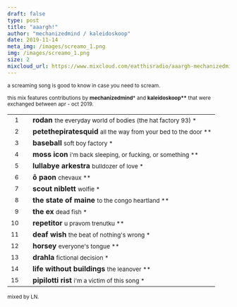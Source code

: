 ```yaml
---
draft: false
type: post
title: "aaargh!"
author: "mechanizedmind / kaleidoskoop"
date: 2019-11-14
meta_img: /images/screamo_1.png
img: /images/screamo_1.png
size: 2
mixcloud_url: https://www.mixcloud.com/eatthisradio/aaargh-mechanizedmind-kaleidoskoop/ 
---
```



<small>a screaming song is good to know in case you need to scream.</small>

<small>this mix features contributions by <b>mechanizedmind</b>\*</b> and <b>kaleidoskoop\*\*</b> that were exchanged between apr - oct 2019.</small>



|                  |   |         		|
|----------------: |---| -------------	|
| <small>1</small> |   | **rodan**		 			<small>		the everyday world of bodies (the hat factory 93) *</small> |
| <small>2</small> |   | **petethepiratesquid**		<small>		all the way from your bed to the door			**</small>	|
| <small>3</small> |   | **baseball**				<small>		soft boy factory								*</small>   |
| <small>4</small> |   | **moss icon**				<small>		i'm back sleeping, or fucking, or something 	**</small>	|
| <small>5</small> |   | **lullabye arkestra** 		<small>		bulldozer of love							 	*</small>   |
| <small>6</small> |   | **ô paon**					<small>		chevaux											**</small>	|
| <small>7</small> |   | **scout niblett**			<small>		wolfie										 	*</small>   |
| <small>8</small> |   | **the state of maine**		<small>		to the congo heartland 							**</small>|
| <small>9</small> |   | **the ex**					<small>		dead fish										*</small>|
| <small>10</small>|   | **repetitor**		 		<small>		u pravom trenutku								**</small>|
| <small>11</small>|   | **deaf wish**	 			<small>		the beat of nothing's wrong						*</small>|
| <small>12</small>|   | **horsey**		 			<small>		everyone's tongue								**</small>|
| <small>13</small>|   | **drahla**	 				<small>		fictional decision								*</small>|
| <small>14</small>|   | **life without buildings**	<small>		the leanover 									**</small>|
| <small>15</small>|   | **pipilotti rist**	 		<small>		i'm a victim of this song 						*</small>|



<small>mixed by LN.</small>
